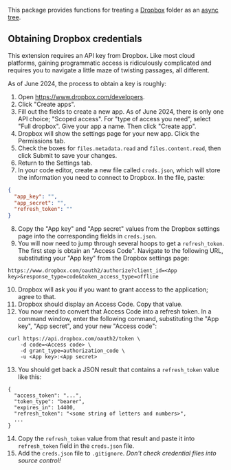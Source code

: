 This package provides functions for treating a [Dropbox](https://www.dropbox.com) folder as an [async tree](https://weborigami.org/async-tree/interface).

## Obtaining Dropbox credentials

This extension requires an API key from Dropbox. Like most cloud platforms, gaining programmatic access is ridiculously complicated and requires you to navigate a little maze of twisting passages, all different.

As of June 2024, the process to obtain a key is roughly:

1. Open https://www.dropbox.com/developers.
2. Click "Create apps".
3. Fill out the fields to create a new app. As of June 2024, there is only one API choice; "Scoped access". For "type of access you need", select "Full dropbox". Give your app a name. Then click "Create app".
4. Dropbox will show the settings page for your new app. Click the Permissions tab.
5. Check the boxes for `files.metadata.read` and `files.content.read`, then click Submit to save your changes.
6. Return to the Settings tab.
7. In your code editor, create a new file called `creds.json`, which will store the information you need to connect to Dropbox. In the file, paste:

```json
{
  "app_key": "",
  "app_secret": "",
  "refresh_token": ""
}
```

8. Copy the "App key" and "App secret" values from the Dropbox settings page into the corresponding fields in `creds.json`.
9. You will now need to jump through several hoops to get a `refresh_token`. The first step is obtain an "Access Code". Navigate to the following URL, substituting your "App key" from the Dropbox settings page:

```
https://www.dropbox.com/oauth2/authorize?client_id=<App key>&response_type=code&token_access_type=offline
```

10. Dropbox will ask you if you want to grant access to the application; agree to that.
11. Dropbox should display an Access Code. Copy that value.
12. You now need to convert that Access Code into a refresh token. In a command window, enter the following command, substituting the "App key", "App secret", and your new "Access code":

```curl
curl https://api.dropbox.com/oauth2/token \
    -d code=<Access code> \
    -d grant_type=authorization_code \
    -u <App key>:<App secret>
```

13. You should get back a JSON result that contains a `refresh_token` value like this:

```
{
  "access_token": "...",
  "token_type": "bearer",
  "expires_in": 14400,
  "refresh_token": "<some string of letters and numbers>",
  ...
}
```

14. Copy the `refresh_token` value from that result and paste it into `refresh_token` field in the `creds.json` file.
15. Add the `creds.json` file to `.gitignore`. _Don't check credential files into source control!_
